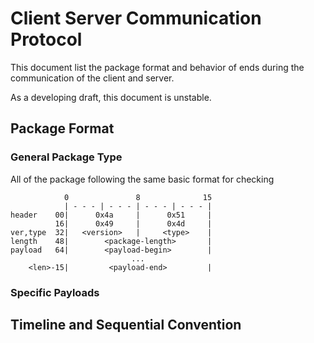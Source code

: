# Client Server Communication Protocol 

This document list the package format and behavior of ends 
during the communication of the client and server.

As a developing draft, this document is unstable.

## Package Format

### General Package Type

All of the package following the same basic format for checking

```
            0               8              15
            | - - - | - - - | - - - | - - - |
header    00|      0x4a     |      0x51     |
          16|      0x49     |      0x4d     |
ver,type  32|   <version>   |     <type>    |
length    48|        <package-length>       |
payload   64|        <payload-begin>        |
                           ...
    <len>-15|         <payload-end>         |
```


### Specific Payloads


## Timeline and Sequential Convention

